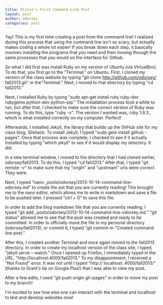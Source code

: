 ```yaml
---
title: Olivia's First Command Line Post
layout: post
author: odorsey
categories: post
---
```


Yay! This is my first time creating a post from the command line! I realized during this process that using the command line isn't so scary, but actually makes coding a whole lot easier! If you break down each step, it basically involves installing the programs that you need and then moving through the same processes that you would on the interface for Github.

So what I did first was install Ruby on my version of Ubuntu (via VirtualBox). 
To do that, you first go to the "Terminal." on Ubuntu. First, I cloned my version
of the class website by typing "git clone http://github.com/odorsey/
fall2013.git" in the"Terminal." Next, I moved to that directory by typing "cd
fall2013."

Next, I installed Ruby by typing "sudo apt-get install ruby ruby-dev rubygems 
python-dev python-pip." The installation process took a while to run, but 
after that, I checked to make sure the correct version of Ruby was running.
To do this, type "ruby -v". The version I wanted was, ruby 1.9.3., which is
what installed correctly on my computer. Perfect!

Afterwards, I installed Jekyll, the library that builds up the GitHub site for
my class blog, Silshack. To install Jekyll, I typed "sudo gem install github
-pages". Once that process was complete, I checked to see if it actually 
installed by typing "which jekyll" to see if it would display my directory. It
did.

In a new terminal window, I moved to the directory that I had cloned earlier,
odorsey/fall2013. To do this, I typed "cd fall2013." After that, I typed "git
remote -v" to make sure that my "origin" and "upstream" urls were correct. 
They were. 

Next, I typed "nano _posts/odorsey/2013-10-14-command-line-odorsey.md" to
create the pst that you are currently reading! This brought me to the nano 
editor, which allows me to write in markdown and save a file to be pushed
later. I pressed "ctrl + O" to save this file.

In order to add the blog markdown file that you are currently reading, I typed 
"git add _posts/odorsey/2013-10-14-command-line-odorsey.md." "git status" allowed 
me to see that the post was created and ready to be committed. In order to officially 
move the file to my personal directory (odorsey/fall2013), or commit it, I typed "git 
commit-m "Created command line post."

After this, I created another Terminal and once again moved to the fall2013 directory. 
In order to create my localhost version of the class site, I typed, "jekyll serve --watch."
Once I opened up Firefox, I immediately typed in the URL, "http://localhost:4000/fall2013."
To my disappointment, I received a "Not Found" error. It was not until I typed "http://
localhost: 4000/fall2013/" (thanks to Grant's tip on Google Plus!) that I was able to view my post.

After a few edits, I used "git push origin gh-pages" in order to move my post to my branch!

I'm excited to see how else one can interact with the terminal and localhost to test and develop websites now!
